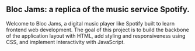 ## Bloc Jams: a replica of the music service Spotify. ##

Welcome to Bloc Jams, a digital music player like Spotify built to learn frontend web development. 
The goal of this project is to build the backbone of the application layout with HTML, 
add styling and responsiveness using CSS, and implement interactivity with JavaScript.
